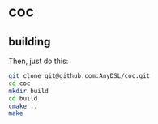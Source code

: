 # coc
## building

Then, just do this:
```bash
git clone git@github.com:AnyDSL/coc.git
cd coc
mkdir build
cd build
cmake ..
make
```
